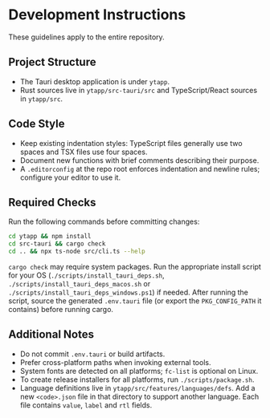 # Development Instructions

These guidelines apply to the entire repository.

## Project Structure
- The Tauri desktop application is under `ytapp`.
- Rust sources live in `ytapp/src-tauri/src` and TypeScript/React sources in `ytapp/src`.

## Code Style
- Keep existing indentation styles: TypeScript files generally use two spaces and TSX files use four spaces.
- Document new functions with brief comments describing their purpose.
- A `.editorconfig` at the repo root enforces indentation and newline rules; configure your editor to use it.

## Required Checks
Run the following commands before committing changes:

```bash
cd ytapp && npm install
cd src-tauri && cargo check
cd .. && npx ts-node src/cli.ts --help
```

`cargo check` may require system packages. Run the appropriate install script
for your OS (`./scripts/install_tauri_deps.sh`, `./scripts/install_tauri_deps_macos.sh` or `./scripts/install_tauri_deps_windows.ps1`) if needed.
After running the script, source the generated `.env.tauri` file (or export the `PKG_CONFIG_PATH` it contains) before running cargo.

## Additional Notes
- Do not commit `.env.tauri` or build artifacts.
- Prefer cross-platform paths when invoking external tools.
- System fonts are detected on all platforms; `fc-list` is optional on Linux.
- To create release installers for all platforms, run `./scripts/package.sh`.
- Language definitions live in `ytapp/src/features/languages/defs`. Add a new
  `<code>.json` file in that directory to support another language. Each file
  contains `value`, `label` and `rtl` fields.
